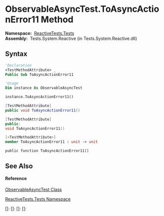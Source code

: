# ObservableAsyncTest.ToAsyncActionError11 Method

**Namespace:**  [ReactiveTests.Tests](ReactiveTests.Tests\ReactiveTests.Tests.md)  
**Assembly:**  Tests.System.Reactive (in Tests.System.Reactive.dll)

## Syntax

```vb
'Declaration
<TestMethodAttribute> _
Public Sub ToAsyncActionError11
```

```vb
'Usage
Dim instance As ObservableAsyncTest

instance.ToAsyncActionError11()
```

```csharp
[TestMethodAttribute]
public void ToAsyncActionError11()
```

```c++
[TestMethodAttribute]
public:
void ToAsyncActionError11()
```

```fsharp
[<TestMethodAttribute>]
member ToAsyncActionError11 : unit -> unit 
```

```jscript
public function ToAsyncActionError11()
```

## See Also

#### Reference

[ObservableAsyncTest Class](ObservableAsyncTest\ObservableAsyncTest.md)

[ReactiveTests.Tests Namespace](ReactiveTests.Tests\ReactiveTests.Tests.md)

[]: 
[]: 
[]: 
[]: 